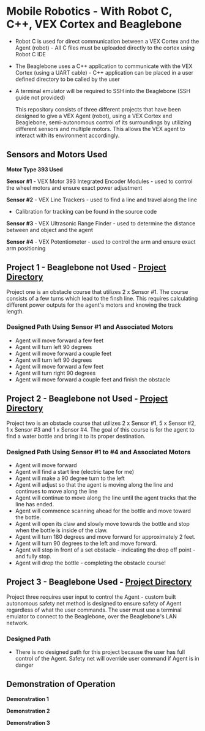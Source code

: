 # Mobile Robotics - With Robot C, C++, VEX Cortex and Beaglebone
* Robot C is used for direct communication between a VEX Cortex and the Agent (robot) - All C files must be uploaded directly to the cortex using Robot C IDE
* The Beaglebone uses a C++ application to communicate with the VEX Cortex (using a UART cable) - C++ application can be placed in a user defined directory to be called by the user
* A terminal emulator will be required to SSH into the Beaglebone (SSH guide not provided)

  This repository consists of three different projects that have been designed to give a VEX Agent (robot), using a VEX Cortex and Beaglebone, semi-autonomous control of its surroundings by utilizing different sensors and multiple motors. This allows the VEX agent to interact with its environment accordingly.

## Sensors and Motors Used
**Motor Type 393 Used**

**Sensor #1** - VEX Motor 393 Integrated Encoder Modules - used to control the wheel motors and ensure exact power adjustment

**Sensor #2** - VEX Line Trackers - used to find a line and travel along the line
  * Calibration for tracking can be found in the source code
  
**Sensor #3** - VEX Ultrasonic Range Finder - used to determine the distance between and object and the agent

**Sensor #4** - VEX Potentiometer - used to control the arm and ensure exact arm positioning


## Project 1  - Beaglebone not Used - [Project Directory](https://github.com/jpildush/Mobile-Robotics/tree/master/Project%201)
Project one is an obstacle course that utilizes 2 x Sensor #1. The course consists of a few turns which lead to the finsh line. This requires calculating different power outputs for the agent's motors and knowing the track length. 

### Designed Path Using Sensor #1 and Associated Motors
* Agent will move forward a few feet
* Agent will turn left 90 degrees
* Agent will move forward a couple feet
* Agent will turn left 90 degrees
* Agent will move forward a few feet
* Agent will turn right 90 degrees 
* Agent will move forward a couple feet and finish the obstacle

## Project 2  - Beaglebone not Used - [Project Directory](https://github.com/jpildush/Mobile-Robotics/tree/master/Project%202)
Project two is an obstacle course that utilizes 2 x Sensor #1, 5 x Sensor #2, 1 x Sensor #3 and 1 x Sensor #4.  The goal of this course is for the agent to find a water bottle and bring it to its proper destination. 
### Designed Path Using Sensor #1 to #4 and Associated Motors
 * Agent will move forward
 * Agent will find a start line (electric tape for me)
 * Agent will make a 90 degree turn to the left
 * Agent will adjust so that the agent is moving along the line and continues to move along the line
 * Agent will continue to move along the line until the agent tracks that the line has ended. 
 * Agent will commence scanning ahead for the bottle and move toward the bottle. 
 * Agent will open its claw and slowly move towards the bottle and stop when the bottle is inside of the claw.
 * Agent will turn 180 degrees and move forward for approximately 2 feet. 
 * Agent will turn 90 degrees to the left and move forward. 
 * Agent will stop in front of a set obstacle - indicating the drop off point - and fully stop. 
 * Agent will drop the bottle  - completing the obstacle course!

## Project 3  - Beaglebone Used - [Project Directory](https://github.com/jpildush/Mobile-Robotics/tree/master/Project%203)
Project three requires user input to control the Agent - custom built autonomous safety net method is designed to ensure safety of Agent regardless of what the user commands. The user must use a terminal emulator to connect to the Beaglebone, over the Beaglebone's LAN network. 
 
### Designed Path
 * There is no designed path for this project because the user has full control of the Agent. Safety net will override user command if Agent is in danger


## Demonstration of Operation
**Demonstration 1**

**Demonstration 2**

**Demonstration 3**
